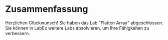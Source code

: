 # Zusammenfassung

Herzlichen Glückwunsch! Sie haben das Lab "Flatten Array" abgeschlossen. Sie können in LabEx weitere Labs absolvieren, um Ihre Fähigkeiten zu verbessern.
